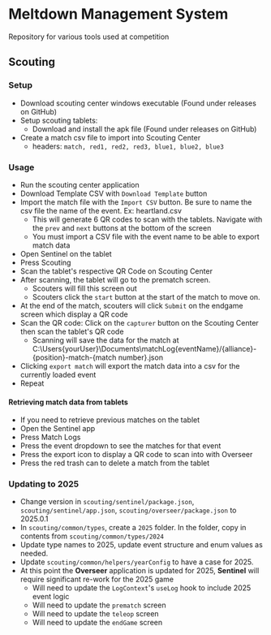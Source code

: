 # Meltdown Management System
Repository for various tools used at competition


## Scouting

### Setup
- Download scouting center windows executable (Found under releases on GitHub)
- Setup scouting tablets:
  - Download and install the apk file (Found under releases on GitHub) 
- Create a match csv file to import into Scouting Center
  - headers: `match, red1, red2, red3, blue1, blue2, blue3`

### Usage
- Run the scouting center application
- Download Template CSV with `Download Template` button
- Import the match file with the `Import CSV` button. Be sure to name the csv file the name of the event. Ex: heartland.csv
  - This will generate 6 QR codes to scan with the tablets. Navigate with the `prev` and `next` buttons at the bottom of the screen
  - You must import a CSV file with the event name to be able to export match data
- Open Sentinel on the tablet
- Press Scouting
- Scan the tablet's respective QR Code on Scouting Center
- After scanning, the tablet will go to the prematch screen.
  - Scouters will fill this screen out
  - Scouters click the `start` button at the start of the match to move on.
- At the end of the match, scouters will click `Submit` on the endgame screen which display a QR code
- Scan the QR code: Click on the `capturer` button on the Scouting Center then scan the tablet's QR code
  - Scanning will save the data for the match at C:\Users\{yourUser}\Documents\matchLog\{eventName}/{alliance}-{position}-match-{match number}.json   
- Clicking `export match` will export the match data into a csv for the currently loaded event
- Repeat

#### Retrieving match data from tablets 
- If you need to retrieve previous matches on the tablet
- Open the Sentinel app
- Press Match Logs
- Press the event dropdown to see the matches for that event
- Press the export icon to display a QR code to scan into with Overseer
- Press the red trash can to delete a match from the tablet

### Updating to 2025
- Change version in `scouting/sentinel/package.json`, `scouting/sentinel/app.json`, `scouting/overseer/package.json` to 2025.0.1
- In `scouting/common/types`, create a `2025` folder. In the folder, copy in contents from `scouting/common/types/2024`
- Update type names to 2025, update event structure and enum values as needed.
- Update `scouting/common/helpers/yearConfig` to have a case for 2025.
- At this point the **Overseer** application is updated for 2025, **Sentinel** will require significant re-work for the 2025 game
  - Will need to update the `LogContext`'s `useLog` hook to include 2025 event logic
  - Will need to update the `prematch` screen
  - Will need to update the `teleop` screen
  - Will need to update the `endGame` screen